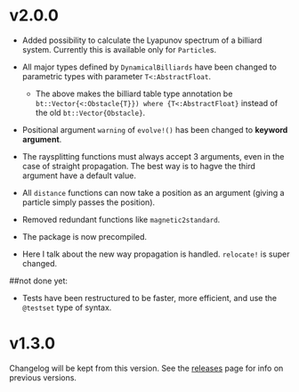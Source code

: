 # v2.0.0
* Added possibility to calculate the Lyapunov spectrum of a billiard
  system. Currently this is available only for `Particle`s.
* All major types defined by `DynamicalBilliards` have been changed to
  parametric types with parameter `T<:AbstractFloat`.
  * The above makes the billiard table type annotation be
    `bt::Vector{<:Obstacle{T}}) where {T<:AbstractFloat}` instead of
    the old `bt::Vector{Obstacle}`.
* Positional argument `warning` of `evolve!()` has been changed to **keyword argument**.
* The raysplitting functions must always accept 3 arguments, even in the case
  of straight propagation. The best way is to hagve the third argument have a default value.
* All `distance` functions can now take a position as an argument (giving a particle
  simply passes the position).
* Removed redundant functions like `magnetic2standard`.
* The package is now precompiled.

* Here I talk about the new way propagation is handled. `relocate!` is super changed.

##not done yet:
* Tests have been restructured to be faster, more efficient, and use the
  `@testset` type of syntax.

# v1.3.0
Changelog will be kept from this version. See the [releases](https://github.com/JuliaDynamics/DynamicalBilliards.jl/releases) page for info on previous versions.
